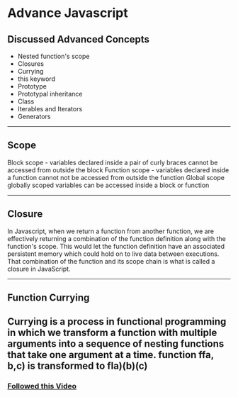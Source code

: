 # Advance Javascript

## Discussed Advanced Concepts
- Nested function's scope
- Closures
- Currying
- this keyword
- Prototype
- Prototypal inheritance
- Class
- Iterables and Iterators
- Generators
---

## Scope
Block scope - variables declared inside a pair of curly braces cannot be accessed from outside
the block
Function scope - variables declared inside a function cannot not be accessed from outside the
function
Global scope globally scoped variables can be accessed inside a block or function

---
## Closure
In Javascript, when we return a function from another function, we are effectively returning a
combination of the function definition along with the function's scope. This would let the
function definition have an associated persistent memory which could hold on to live data
between executions. That combination of the function and its scope chain is what is called a
closure in JavaScript.

---
## Function Currying
Currying is a process in functional programming in which we transform a function with multiple
arguments into a sequence of nesting functions that take one argument at a time.
function ffa, b,c) is transformed to fla)(b)(c)
---
### [Followed this Video](https://www.youtube.com/watch?v=R9I85RhI7Cg)

